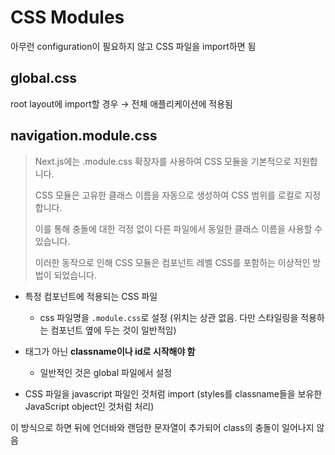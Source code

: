# CSS Modules

아무런 configuration이 필요하지 않고 CSS 파일을 import하면 됨

## global.css

root layout에 import할 경우 → 전체 애플리케이션에 적용됨

## navigation.module.css

> Next.js에는 .module.css 확장자를 사용하여 CSS 모듈을 기본적으로 지원합니다.
>
> CSS 모듈은 고유한 클래스 이름을 자동으로 생성하여 CSS 범위를 로컬로 지정합니다.
>
> 이를 통해 충돌에 대한 걱정 없이 다른 파일에서 동일한 클래스 이름을 사용할 수 있습니다.
>
> 이러한 동작으로 인해 CSS 모듈은 컴포넌트 레벨 CSS를 포함하는 이상적인 방법이 되었습니다.

- 특정 컴포넌트에 적용되는 CSS 파일

  - css 파일명을 `.module.css`로 설정 (위치는 상관 없음. 다만 스타일링을 적용하는 컴포넌트 옆에 두는 것이 일반적임)

- 태그가 아닌 **classname이나 id로 시작해야 함**

  - 일반적인 것은 global 파일에서 설정

- CSS 파일을 javascript 파일인 것처럼 import (styles를 classname들을 보유한 JavaScript object인 것처럼 처리)

이 방식으로 하면 뒤에 언더바와 랜덤한 문자열이 추가되어 class의 충돌이 일어나지 않음
